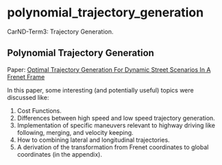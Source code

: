 # polynomial_trajectory_generation
CarND-Term3: Trajectory Generation.

## Polynomial Trajectory Generation

Paper: [Optimal Trajectory Generation For Dynamic Street Scenarios In A Frenet Frame](http://video.udacity-data.com.s3.amazonaws.com/topher/2017/July/595fd482_werling-optimal-trajectory-generation-for-dynamic-street-scenarios-in-a-frenet-frame/werling-optimal-trajectory-generation-for-dynamic-street-scenarios-in-a-frenet-frame.pdf)

In this paper, some interesting (and potentially useful) topics were discussed like:

1. Cost Functions.
2. Differences between high speed and low speed trajectory generation.
3. Implementation of specific maneuvers relevant to highway driving like following, merging, and velocity keeping.
4. How to combining lateral and longitudinal trajectories.
5. A derivation of the transformation from Frenet coordinates to global coordinates (in the appendix).
